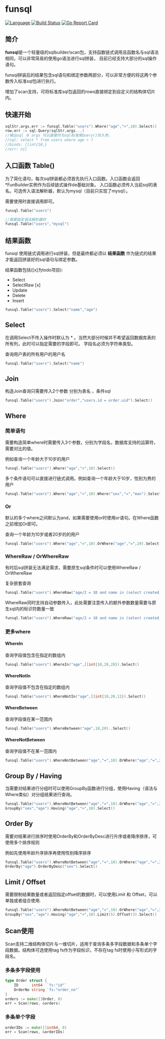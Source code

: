funsql 
==========
[![Language](https://img.shields.io/badge/Language-Go-blue.svg)](https://golang.org/)
[![Build Status](https://travis-ci.org/LibiChai/funsql.svg?branch=master)](https://travis-ci.org/LibiChai/funsql)
[![Go Report Card](https://goreportcard.com/badge/github.com/libi/funsql)](https://goreportcard.com/report/github.com/libi/funsql)


## 简介
**funsql**是一个轻量级的sqlbuilder/scan包，支持函数链式调用且函数名与sql语法相同，可以非常简易的使用go语法进行sql拼装，
目前已经支持大部分的sql操作语句。

funsql拼装后的结果包含sql语句和绑定参数两部分，可以非常方便的将这两个参数传入标准sql包进行执行。

增加了scan支持，可将标准库sql包返回的rows直接绑定到自定义的结构体切片内。

## 快速开始
```go
sqlStr,args,err := funsql.Table("users").Where("age",">",10).Select()
row,err := sql.Query(sqlStr,args...)
//输出sql 与 args 可以直接作为sql标准库Query()的入参。
//sql: select * from users where age > ?
//binds: []int{10,}
//err: nil

```
## 入口函数 Table()
为了简化语句，每次sql拼装都必须首先执行入口函数。入口函数会返回*FunBuilder实例作为后续链式操作de基础对象。
入口函数必须传入当前sql的表名。可选传入语法解析器，默认为mysql（目前只实现了mysql）。

需要使用时直接调用即可。

```go
funsql.Table("users")

//需要指定语法解析器时
funsql.Table("users","mysql")
```

## 结果函数 
funsql 使用链式调用进行sql拼装，但是最终都必须以 **结果函数** 作为链式的结果才能返回拼装好的sql语句与绑定参数。

结果函数包括([x]为todo项目):
- Select 
- SelectRaw [x]
- Update 
- Delete 
- Insert

```go
funsql.Table("users").Select("name","age")
```

## Select 
在调用Select不传入操作时默认为 * 。当然大部分时候并不希望返回数据库表的所有列，此时可以指定需要的字段即可。
字段名必须为字符串类型。

查询用户表的所有用户的用户名
```go
funsql.Table("users").Select("name")
```

## Join
构造Join查询只需要传入2个参数 分别为表名 ，条件sql

```go
funsql.Table("users").Join("order","users.id = order.uid").Select()
```

## Where
### 简单语句

需要构造简单where时需要传入3个参数，分别为字段名，数据库支持的运算符，需要对比的值。

例如查询一个年龄大于10岁的用户
```go
funsql.Table("users").Where("age",">",10).Select()
```

多个条件语句可以直接进行链式调用。例如查询一个年龄大于10岁，性别为男的用户
```go
funsql.Table("users").Where("age",">",10).Where("sex","=","man").Select()
```

### Or
默认的多个where之间默认为and，如果需要使用or时使用or语句。在Where函数之前增加Or即可。

查询一个年龄为10岁或者20岁的的用户
```go
funsql.Table("users").Where("age","=",10).OrWhere("age","=",20).Select()
```

### WhereRaw / OrWhereRaw
有时后sql拼装无法满足需求，需要原生sql条件时可以使用WhereRaw / OrWhereRaw

复杂嵌套查询
```go
funsql.Table("users").WhereRaw("age/2 = 10 and name in (select created_by from books) as t")
```

WhereRaw同时支持自动参数传入，此处需要注意传入的额外参数数量需要与原生sql内的标识符数量一致
```go
funsql.Table("users").WhereRaw("age/2 = 10 and name in (select created_by from books where id = ?) as t",1)
```



### 更多where

#### WhereIn

查询字段值包含在指定的数组内
```go
funsql.Table("users").WhereIn("age",[]int{10,20,28}).Select()
```

#### WhereNotIn
查询字段值不包含在指定的数组内
```go
funsql.Table("users").WhereNotIn("age",[]int{10,20,12}).Select()
```

#### WhereBetween
查询字段值在某一范围内
```go
funsql.Table("users").WhereBetween("age",10,20)..Select()
```

#### WhereNotBetween
查询字段值不在某一范围内
```go
funsql.Table("users").WhereNotBetween("age","=",10).OrWhere("age","=",20).Select()
```


## Group By / Having
当需要对结果进行分组时可以使用GroupBy函数进行分组，使用Having（语法与Where类似）对分组结果进行查询。

```go
funsql.Table("users").WhereNotBetween("age","=",10).OrWhere("age","=",20).
GroupBy("sex","age").Having("age",">",10).Select()
```

## Order By 
需要对结果进行排序时使用OrderBy和OrderByDesc进行升序或者降序排序，可使用多个排序规则

例如先使用年龄升序排序再使用性别降序排序

```go
funsql.Table("users").WhereNotBetween("age","=",10).OrWhere("age","=",20).
OrderBy("age").OrderByDesc("sex").Select()
```



## Limit / Offset
需要限制结果数量或者返回指定offset的数据时，可以使用Limit 和 Offset，可以单独或者组合使用.

```go
funsql.Table("users").WhereNotBetween("age","=",10).OrWhere("age","=",20).
GroupBy("sex","age").Having("age",">",10).Limit(5).Offset(3).Select()
```

## Scan使用
Scan支持二维结构体切片与一维切片，适用于查询多条多字段数据和多条单个字段数据。结构体可选使用tag fs作为字段标识，不存在tag fs时使用小写形式的字段名。

### 多条多字段使用
```go
type Order struct {
	ID      int64  `fs:"id"`
	OrderNo string `fs:"order_no"`
}
orders := make([]Order, 0)
err = Scan(rows, &orders)

```

### 多条单个字段

```go
orderIDs := make([]int64, 0)
err = Scan(rows, &orderIDs)

```





